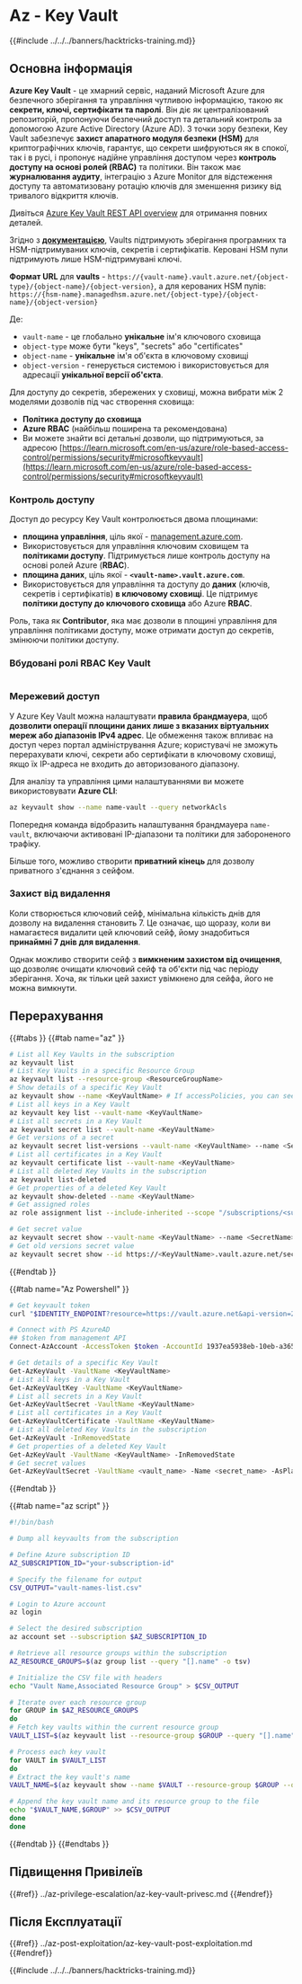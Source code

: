 # Az - Key Vault

{{#include ../../../banners/hacktricks-training.md}}

## Основна інформація

**Azure Key Vault** - це хмарний сервіс, наданий Microsoft Azure для безпечного зберігання та управління чутливою інформацією, такою як **секрети, ключі, сертифікати та паролі**. Він діє як централізований репозиторій, пропонуючи безпечний доступ та детальний контроль за допомогою Azure Active Directory (Azure AD). З точки зору безпеки, Key Vault забезпечує **захист апаратного модуля безпеки (HSM)** для криптографічних ключів, гарантує, що секрети шифруються як в спокої, так і в русі, і пропонує надійне управління доступом через **контроль доступу на основі ролей (RBAC)** та політики. Він також має **журналювання аудиту**, інтеграцію з Azure Monitor для відстеження доступу та автоматизовану ротацію ключів для зменшення ризику від тривалого відкриття ключів.

Дивіться [Azure Key Vault REST API overview](https://learn.microsoft.com/en-us/azure/key-vault/general/about-keys-secrets-certificates) для отримання повних деталей.

Згідно з [**документацією**](https://learn.microsoft.com/en-us/azure/key-vault/general/basic-concepts), Vaults підтримують зберігання програмних та HSM-підтримуваних ключів, секретів і сертифікатів. Керовані HSM пули підтримують лише HSM-підтримувані ключі.

**Формат URL** для **vaults** - `https://{vault-name}.vault.azure.net/{object-type}/{object-name}/{object-version}`, а для керованих HSM пулів: `https://{hsm-name}.managedhsm.azure.net/{object-type}/{object-name}/{object-version}`

Де:

- `vault-name` - це глобально **унікальне** ім'я ключового сховища
- `object-type` може бути "keys", "secrets" або "certificates"
- `object-name` - **унікальне** ім'я об'єкта в ключовому сховищі
- `object-version` - генерується системою і використовується для адресації **унікальної версії об'єкта**.

Для доступу до секретів, збережених у сховищі, можна вибрати між 2 моделями дозволів під час створення сховища:

- **Політика доступу до сховища**
- **Azure RBAC** (найбільш поширена та рекомендована)
- Ви можете знайти всі детальні дозволи, що підтримуються, за адресою [https://learn.microsoft.com/en-us/azure/role-based-access-control/permissions/security#microsoftkeyvault](https://learn.microsoft.com/en-us/azure/role-based-access-control/permissions/security#microsoftkeyvault)

### Контроль доступу <a href="#access-control" id="access-control"></a>

Доступ до ресурсу Key Vault контролюється двома площинами:

- **площина управління**, ціль якої - [management.azure.com](http://management.azure.com/).
- Використовується для управління ключовим сховищем та **політиками доступу**. Підтримується лише контроль доступу на основі ролей Azure (**RBAC**).
- **площина даних**, ціль якої - **`<vault-name>.vault.azure.com`**.
- Використовується для управління та доступу до **даних** (ключів, секретів і сертифікатів) **в ключовому сховищі**. Це підтримує **політики доступу до ключового сховища** або Azure **RBAC**.

Роль, така як **Contributor**, яка має дозволи в площині управління для управління політиками доступу, може отримати доступ до секретів, змінюючи політики доступу.

### Вбудовані ролі RBAC Key Vault <a href="#rbac-built-in-roles" id="rbac-built-in-roles"></a>

<figure><img src="../../../images/image (27).png" alt=""><figcaption></figcaption></figure>

### Мережевий доступ

У Azure Key Vault можна налаштувати **правила брандмауера**, щоб **дозволити операції площини даних лише з вказаних віртуальних мереж або діапазонів IPv4 адрес**. Це обмеження також впливає на доступ через портал адміністрування Azure; користувачі не зможуть перерахувати ключі, секрети або сертифікати в ключовому сховищі, якщо їх IP-адреса не входить до авторизованого діапазону.

Для аналізу та управління цими налаштуваннями ви можете використовувати **Azure CLI**:
```bash
az keyvault show --name name-vault --query networkAcls
```
Попередня команда відобразить налаштування брандмауера `name-vault`, включаючи активовані IP-діапазони та політики для забороненого трафіку.

Більше того, можливо створити **приватний кінець** для дозволу приватного з'єднання з сейфом.

### Захист від видалення

Коли створюється ключовий сейф, мінімальна кількість днів для дозволу на видалення становить 7. Це означає, що щоразу, коли ви намагаєтеся видалити цей ключовий сейф, йому знадобиться **принаймні 7 днів для видалення**.

Однак можливо створити сейф з **вимкненим захистом від очищення**, що дозволяє очищати ключовий сейф та об'єкти під час періоду зберігання. Хоча, як тільки цей захист увімкнено для сейфа, його не можна вимкнути.

## Перерахування

{{#tabs }}
{{#tab name="az" }}
```bash
# List all Key Vaults in the subscription
az keyvault list
# List Key Vaults in a specific Resource Group
az keyvault list --resource-group <ResourceGroupName>
# Show details of a specific Key Vault
az keyvault show --name <KeyVaultName> # If accessPolicies, you can see them here
# List all keys in a Key Vault
az keyvault key list --vault-name <KeyVaultName>
# List all secrets in a Key Vault
az keyvault secret list --vault-name <KeyVaultName>
# Get versions of a secret
az keyvault secret list-versions --vault-name <KeyVaultName> --name <SecretName>
# List all certificates in a Key Vault
az keyvault certificate list --vault-name <KeyVaultName>
# List all deleted Key Vaults in the subscription
az keyvault list-deleted
# Get properties of a deleted Key Vault
az keyvault show-deleted --name <KeyVaultName>
# Get assigned roles
az role assignment list --include-inherited --scope "/subscriptions/<subscription-uuid>/resourceGroups/<resource-group>/providers/Microsoft.KeyVault/vaults/<vault-name>"

# Get secret value
az keyvault secret show --vault-name <KeyVaultName> --name <SecretName>
# Get old versions secret value
az keyvault secret show --id https://<KeyVaultName>.vault.azure.net/secrets/<KeyVaultName>/<idOldVersion>
```
{{#endtab }}

{{#tab name="Az Powershell" }}
```bash
# Get keyvault token
curl "$IDENTITY_ENDPOINT?resource=https://vault.azure.net&api-version=2017-09-01" -H secret:$IDENTITY_HEADER

# Connect with PS AzureAD
## $token from management API
Connect-AzAccount -AccessToken $token -AccountId 1937ea5938eb-10eb-a365-10abede52387 -KeyVaultAccessToken $keyvaulttoken

# Get details of a specific Key Vault
Get-AzKeyVault -VaultName <KeyVaultName>
# List all keys in a Key Vault
Get-AzKeyVaultKey -VaultName <KeyVaultName>
# List all secrets in a Key Vault
Get-AzKeyVaultSecret -VaultName <KeyVaultName>
# List all certificates in a Key Vault
Get-AzKeyVaultCertificate -VaultName <KeyVaultName>
# List all deleted Key Vaults in the subscription
Get-AzKeyVault -InRemovedState
# Get properties of a deleted Key Vault
Get-AzKeyVault -VaultName <KeyVaultName> -InRemovedState
# Get secret values
Get-AzKeyVaultSecret -VaultName <vault_name> -Name <secret_name> -AsPlainText
```
{{#endtab }}

{{#tab name="az script" }}
```bash
#!/bin/bash

# Dump all keyvaults from the subscription

# Define Azure subscription ID
AZ_SUBSCRIPTION_ID="your-subscription-id"

# Specify the filename for output
CSV_OUTPUT="vault-names-list.csv"

# Login to Azure account
az login

# Select the desired subscription
az account set --subscription $AZ_SUBSCRIPTION_ID

# Retrieve all resource groups within the subscription
AZ_RESOURCE_GROUPS=$(az group list --query "[].name" -o tsv)

# Initialize the CSV file with headers
echo "Vault Name,Associated Resource Group" > $CSV_OUTPUT

# Iterate over each resource group
for GROUP in $AZ_RESOURCE_GROUPS
do
# Fetch key vaults within the current resource group
VAULT_LIST=$(az keyvault list --resource-group $GROUP --query "[].name" -o tsv)

# Process each key vault
for VAULT in $VAULT_LIST
do
# Extract the key vault's name
VAULT_NAME=$(az keyvault show --name $VAULT --resource-group $GROUP --query "name" -o tsv)

# Append the key vault name and its resource group to the file
echo "$VAULT_NAME,$GROUP" >> $CSV_OUTPUT
done
done
```
{{#endtab }}
{{#endtabs }}

## Підвищення Привілеїв

{{#ref}}
../az-privilege-escalation/az-key-vault-privesc.md
{{#endref}}

## Після Експлуатації

{{#ref}}
../az-post-exploitation/az-key-vault-post-exploitation.md
{{#endref}}

{{#include ../../../banners/hacktricks-training.md}}
